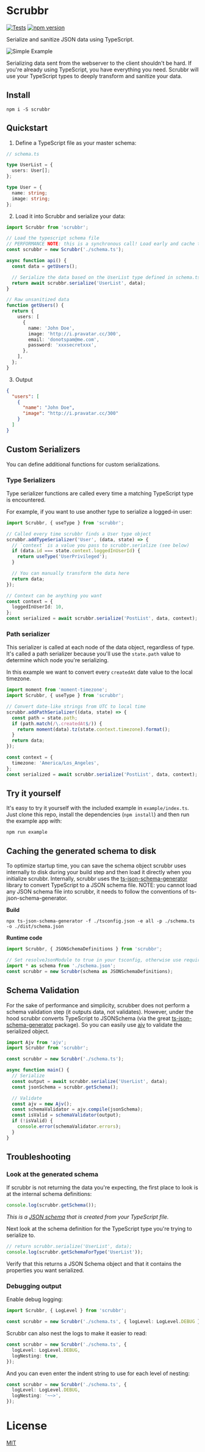 # Scrubbr

[![Tests](https://github.com/jgillick/scrubbr/actions/workflows/test.yml/badge.svg)](https://github.com/jgillick/scrubbr/actions)
[![npm version](https://img.shields.io/npm/v/scrubbr)](https://badge.fury.io/js/scrubbr)

<!-- [![downloads](https://img.shields.io/npm/dm/Scrubbr)](https://www.npmjs.com/package/scrubbr) -->

Serialize and sanitize JSON data using TypeScript.

![Simple Example](https://github.com/jgillick/scrubbr/raw/main/example.png)

Serializing data sent from the webserver to the client shouldn't be hard. If you're already using TypeScript, you have everything you need. Scrubbr will use your TypeScript types to deeply transform and sanitize your data.

## Install

```shell
npm i -S scrubbr
```

## Quickstart

1. Define a TypeScript file as your master schema:

```typescript
// schema.ts

type UserList = {
  users: User[];
};

type User = {
  name: string;
  image: string;
};
```

2. Load it into Scrubbr and serialize your data:

```typescript
import Scrubbr from 'scrubbr';

// Load the typescript schema file
// PERFORMANCE NOTE: this is a synchronous call! Load early and cache to a shared variable.
const scrubbr = new Scrubbr('./schema.ts');

async function api() {
  const data = getUsers();

  // Serialize the data based on the UserList type defined in schema.ts
  return await scrubbr.serialize('UserList', data);
}

// Raw unsanitized data
function getUsers() {
  return {
    users: [
      {
        name: 'John Doe',
        image: 'http://i.pravatar.cc/300',
        email: 'donotspam@me.com',
        password: 'xxxsecretxxx',
      },
    ],
  };
}
```

3. Output

```json
{
  "users": [
    {
      "name": "John Doe",
      "image": "http://i.pravatar.cc/300"
    }
  ]
}
```

## Custom Serializers

You can define additional functions for custom serializations.

### Type Serializers

Type serializer functions are called every time a matching TypeScript type is encountered.

For example, if you want to use another type to serialize a logged-in user:

```typescript
import Scrubbr, { useType } from 'scrubbr';

// Called every time scrubbr finds a User type object
scrubbr.addTypeSerializer('User', (data, state) => {
  // `context` is a value you pass to scrubbr.serialize (see below)
  if (data.id === state.context.loggedInUserId) {
    return useType('UserPrivileged');
  }

  // You can manually transform the data here
  return data;
});

// Context can be anything you want
const context = {
  loggedInUserId: 10,
};
const serialized = await scrubbr.serialize('PostList', data, context);
```

### Path serializer

This serializer is called at each node of the data object, regardless of type. It's called a path serializer because you'll use the `state.path` value to determine which node you're serializing.

In this example we want to convert every `createdAt` date value to the local timezone.

```typescript
import moment from 'moment-timezone';
import Scrubbr, { useType } from 'scrubbr';

// Convert date-like strings from UTC to local time
scrubbr.addPathSerializer((data, state) => {
  const path = state.path;
  if (path.match(/\.createdAt$/)) {
    return moment(data).tz(state.context.timezone).format();
  }
  return data;
});

const context = {
  timezone: 'America/Los_Angeles',
};
const serialized = await scrubbr.serialize('PostList', data, context);
```

## Try it yourself

It's easy to try it yourself with the included example in `example/index.ts`. Just clone this repo, install the dependencies (`npm install`) and then run the example app with:

```shell
npm run example
```

## Caching the generated schema to disk

To optimize startup time, you can save the schema object scrubbr uses internally to disk during your build step and then load it directly when you initialize scrubbr. Internally, scrubbr uses the [ts-json-schema-generator](https://www.npmjs.com/package/ts-json-schema-generator) library to convert TypeScript to a JSON schema file. NOTE: you cannot load any JSON schema file into scrubbr, it needs to follow the conventions of ts-json-schema-generator.

**Build**

```shell
npx ts-json-schema-generator -f ./tsconfig.json -e all -p ./schema.ts -o ./dist/schema.json
```

**Runtime code**

```typescript
import Scrubbr, { JSONSchemaDefinitions } from 'scrubbr';

// Set resolveJsonModule to true in your tsconfig, otherwise use require()
import * as schema from './schema.json';
const scrubbr = new Scrubbr(schema as JSONSchemaDefinitions);
```

## Schema Validation

For the sake of performance and simplicity, scrubber does not perform a schema validation step (it outputs data, not validates). However, under the hood scrubbr converts TypeScript to JSONSchema (via the great [ts-json-schema-generator](https://www.npmjs.com/package/ts-json-schema-generator) package). So you can easily use [ajv](https://www.npmjs.com/package/ajv) to validate the serialized object.

```typescript
import Ajv from 'ajv';
import Scrubbr from 'scrubbr';

const scrubbr = new Scrubbr('./schema.ts');

async function main() {
  // Serialize
  const output = await scrubbr.serialize('UserList', data);
  const jsonSchema = scrubbr.getSchema();

  // Validate
  const ajv = new Ajv();
  const schemaValidator = ajv.compile(jsonSchema);
  const isValid = schemaValidator(output);
  if (!isValid) {
    console.error(schemaValidator.errors);
  }
}
```

## Troubleshooting

### Look at the generated schema

If scrubbr is not returning the data you're expecting, the first place to look is at the internal schema definitions:

```typescript
console.log(scrubbr.getSchema());
```

_This is a [JSON schema](https://json-schema.org/understanding-json-schema/) that is created from your TypeScript file._

Next look at the schema definition for the TypeScript type you're trying to serialize to.

```typescript
// return scrubbr.serialize('UserList', data);
console.log(scrubbr.getSchemaForType('UserList'));
```

Verify that this returns a JSON Schema object and that it contains the properties you want serialized.

### Debugging output

Enable debug logging:

```typescript
import Scrubbr, { LogLevel } from 'scrubbr';

const scrubbr = new Scrubbr('./schema.ts', { logLevel: LogLevel.DEBUG });
```

Scrubbr can also nest the logs to make it easier to read:

```typescript
const scrubbr = new Scrubbr('./schema.ts', {
  logLevel: LogLevel.DEBUG,
  logNesting: true,
});
```

And you can even enter the indent string to use for each level of nesting:

```typescript
const scrubbr = new Scrubbr('./schema.ts', {
  logLevel: LogLevel.DEBUG,
  logNesting: '~~>',
});
```

# License

[MIT](https://github.com/ajv-validator/ajv/blob/HEAD/LICENSE)
